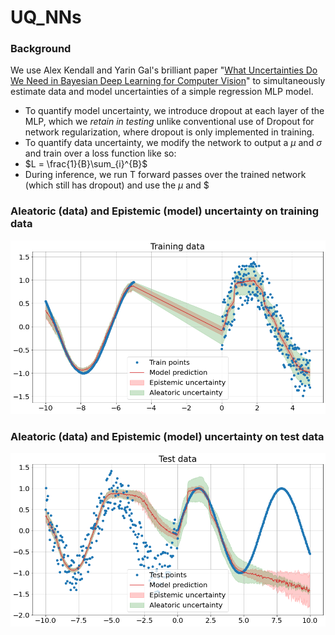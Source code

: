 # UQ_NNs

### Background
We use Alex Kendall and Yarin Gal's brilliant paper "[What Uncertainties Do We Need in Bayesian Deep Learning for Computer Vision]([url](https://proceedings.neurips.cc/paper/2017/hash/2650d6089a6d640c5e85b2b88265dc2b-Abstract.html))" to simultaneously estimate data and model uncertainties of a simple regression MLP model.

* To quantify model uncertainty, we introduce dropout at each layer of the MLP, which we _retain in testing_ unlike conventional use of Dropout for network regularization, where dropout is only implemented in training. 
* To quantify data uncertainty, we modify the network to output a $\mu$ and $\sigma$ and train over a loss function like so:
 * $L = \frac{1}{B}\sum_{i}^{B}$
* During inference, we run T forward passes over the trained network (which still has dropout) and use the $\mu$ and $

### Aleatoric (data) and Epistemic (model) uncertainty on training data
![Uncertainty1](images/both_training.png)

### Aleatoric (data) and Epistemic (model) uncertainty on test data
![Uncertainty2](images/both_test.png)

